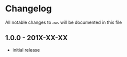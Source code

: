 # Changelog

All notable changes to `aws` will be documented in this file

## 1.0.0 - 201X-XX-XX

- initial release
